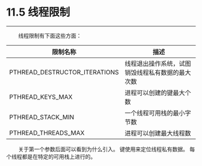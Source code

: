 # 11.5 线程限制
***

&emsp;&emsp;
线程限制有下面这些方面：

|限制名称|描述|
| --- | --- |
|PTHREAD\_DESTRUCTOR\_ITERATIONS|线程退出操作系统，试图销毁线程私有数据的最大次数|
|PTHREAD\_KEYS\_MAX|进程可以创建的键最大个数|
|PTHREAD\_STACK\_MIN|一个线程可用栈的最小字节数|
|PTHREAD\_THREADS\_MAX|进程可以创建最大线程数|

&emsp;&emsp;
关于第一个参数后面可以看到为什么引入。
键使用来定位线程私有数据。
每个线程都是在特定的可用栈上进行的。